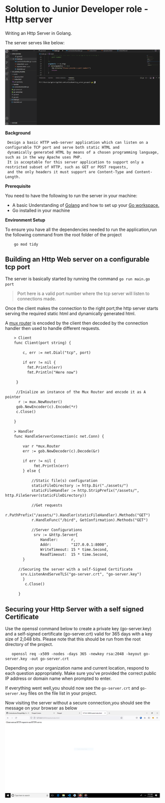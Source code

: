 # Solution to  Junior  Developer role -Http server


Writing an Http Server  in Golang.


The server serves like below:


![Server Demo](demo/tcpwalk.gif)


**Background**

     Design a basic HTTP web-server application which can listen on a configurable TCP port and serve both static HTML and 
     dynamically generated HTML by means of a chosen programming language, such as in the way Apache uses PHP. 
     It is acceptable for this server application to support only a restricted subset of HTTP, such as GET or POST requests, 
     and the only headers it must support are Content-Type and Content-Length.

**Prerequisite**

You need to have the following to run the server in your machine:
- A basic Understanding of [Golang](https://go.dev/) and how to set up your [Go workspace.](https://go.dev/doc/gopath_code)
- Go installed in your machine


**Environment Setup**

To ensure you have all the dependencies needed to run the application,run the following command
from the root folder of the project

        go mod tidy

 ## Building an Http Web server on a configurable tcp port  
 The server is basically started by running the command `go run main.go port`

 > Port here is a valid port number where the tcp server will listen to connections made.

 Once the client makes the connection to the right port,the http server starts serving 
 the required static html and dynamically generated html.

 A  [mux router](https://github.com/gorilla/mux) is encoded by the client then decoded by the connection handler then used to handle different requests.  
 
        > Client
        func Client(port string) {

	        c, err := net.Dial("tcp", port)

	        if err != nil {
		      fmt.Println(err)
		      fmt.Println("Here now")

	     }

	     //Inialize an instance of the Mux Router and encode it as A pointer
	      r := mux.NewRouter()
	     gob.NewEncoder(c).Encode(*r)
	     c.Close()

        }

        > Handler
        func HandleServerConnection(c net.Conn) {

	        var r *mux.Router
	        err := gob.NewDecoder(c).Decode(&r)

	        if err != nil {
		         fmt.Println(err)
	        } else {

		        //Static file(s) configuration
		        staticFileDirectory := http.Dir("./assets/")
		        staticFileHandler := http.StripPrefix("/assets/", http.FileServer(staticFileDirectory))

		        //Get requests
		        r.PathPrefix("/assets/").Handler(staticFileHandler).Methods("GET")
		        r.HandleFunc("/bird", GetConfirmation).Methods("GET")

		        //Server Configurations
		         srv := &http.Server{
			        Handler:      r,
			        Addr:         "127.0.0.1:8000",
			        WriteTimeout: 15 * time.Second,
			        ReadTimeout:  15 * time.Second,
		    }

		  //Securing the server with a self-Signed Certificate
		   srv.ListenAndServeTLS("go-server.crt", "go-server.key")
	        }
	         c.Close()

          }

## Securing your Http Server with a self signed Certificate
Use the openssl command below to create a private key (go-server.key) and a self-signed certificate (go-server.crt) valid for 365 days with a key size of 2,048 bits.
Please note that this should be run from the root directory of the project.

       openssl req -x509 -nodes -days 365 -newkey rsa:2048 -keyout go-server.key -out go-server.crt


Depending on your organization name and current location, respond to each question appropriately. Make sure you've provided the correct public IP address or domain name when prompted to enter.

If everything went well,you should now see the `go-server.crt` and `go-server.key` files on the file list in your project.

Now visiting the server without a secure connection,you should see the message on your browser as below
![Http Exception](demo/httpserr.PNG)